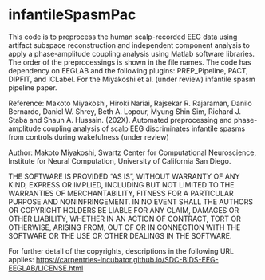 # infantileSpasmPac
This code is to preprocess the human scalp-recorded EEG data using artifact subspace reconstruction and independent component analysis to apply a phase-amplitude coupling analysis using Matlab software libraries. The order of the preprocessings is shown in the file names. The code has dependency on EEGLAB and the following plugins: PREP_Pipeline, PACT, DIPFIT, and ICLabel. For the Miyakoshi et al. (under review) infantile spasm pipeline paper.

Reference: Makoto Miyakoshi, Hiroki Nariai, Rajsekar R. Rajaraman, Danilo Bernardo, Daniel W. Shrey, Beth A. Lopour, Myung Shin Sim, Richard J. Staba and Shaun A. Hussain. (202X). Automated preprocessing and phase-amplitude coupling analysis of scalp EEG discriminates infantile spasms from controls during wakefulness (under review)

Author: Makoto Miyakoshi, Swartz Center for Computational Neuroscience, Institute for Neural Computation, University of California San Diego.

THE SOFTWARE IS PROVIDED “AS IS”, WITHOUT WARRANTY OF ANY KIND, EXPRESS OR IMPLIED, INCLUDING BUT NOT LIMITED TO THE WARRANTIES OF MERCHANTABILITY, FITNESS FOR A PARTICULAR PURPOSE AND NONINFRINGEMENT. IN NO EVENT SHALL THE AUTHORS OR COPYRIGHT HOLDERS BE LIABLE FOR ANY CLAIM, DAMAGES OR OTHER LIABILITY, WHETHER IN AN ACTION OF CONTRACT, TORT OR OTHERWISE, ARISING FROM, OUT OF OR IN CONNECTION WITH THE SOFTWARE OR THE USE OR OTHER DEALINGS IN THE SOFTWARE.

For further detail of the copyrights, descriptions in the following URL applies: https://carpentries-incubator.github.io/SDC-BIDS-EEG-EEGLAB/LICENSE.html

